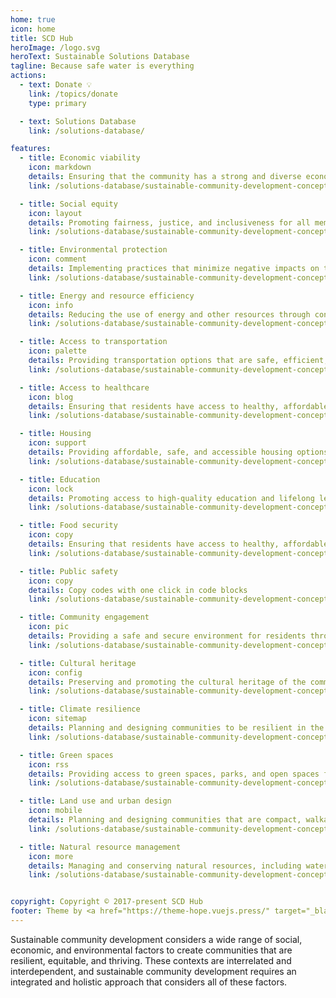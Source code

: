 ```yaml
---
home: true
icon: home
title: SCD Hub
heroImage: /logo.svg
heroText: Sustainable Solutions Database
tagline: Because safe water is everything
actions:
  - text: Donate 💡
    link: /topics/donate
    type: primary

  - text: Solutions Database
    link: /solutions-database/

features:
  - title: Economic viability
    icon: markdown
    details: Ensuring that the community has a strong and diverse economy that supports local businesses, creates jobs, and provides economic opportunities
    link: /solutions-database/sustainable-community-development-concepts/economic-viability

  - title: Social equity
    icon: layout
    details: Promoting fairness, justice, and inclusiveness for all members of the community, regardless of race, gender, income, or other social characteristics.
    link: /solutions-database/sustainable-community-development-concepts/social-equity

  - title: Environmental protection
    icon: comment
    details: Implementing practices that minimize negative impacts on the natural environment, conserve natural resources, and promote ecosystem health.
    link: /solutions-database/sustainable-community-development-concepts/environmental-protection

  - title: Energy and resource efficiency
    icon: info
    details: Reducing the use of energy and other resources through conservation, energy-efficient technologies, and renewable energy sources.
    link: /solutions-database/sustainable-community-development-concepts/energy-and-resource-efficiency

  - title: Access to transportation
    icon: palette
    details: Providing transportation options that are safe, efficient, and accessible for all members of the community, including public transportation, biking, and walking.
    link: /solutions-database/sustainable-community-development-concepts/access-to-transportation

  - title: Access to healthcare
    icon: blog
    details: Ensuring that residents have access to healthy, affordable, and culturally appropriate food.
    link: /solutions-database/sustainable-community-development-concepts/access-to-healthcare

  - title: Housing
    icon: support
    details: Providing affordable, safe, and accessible housing options for all members of the community.
    link: /solutions-database/sustainable-community-development-concepts/housing

  - title: Education
    icon: lock
    details: Promoting access to high-quality education and lifelong learning opportunities.
    link: /solutions-database/sustainable-community-development-concepts/education

  - title: Food security
    icon: copy
    details: Ensuring that residents have access to healthy, affordable, and culturally appropriate food.
    link: /solutions-database/sustainable-community-development-concepts/food-security

  - title: Public safety
    icon: copy
    details: Copy codes with one click in code blocks
    link: /solutions-database/sustainable-community-development-concepts/public-safety

  - title: Community engagement
    icon: pic
    details: Providing a safe and secure environment for residents through community policing, emergency response, and disaster preparedness.
    link: /solutions-database/sustainable-community-development-concepts/community-engagement

  - title: Cultural heritage
    icon: config
    details: Preserving and promoting the cultural heritage of the community, including arts, music, and other cultural expressions
    link: /solutions-database/sustainable-community-development-concepts/cultural-heritage

  - title: Climate resilience
    icon: sitemap
    details: Planning and designing communities to be resilient in the face of changing climate conditions and extreme weather events.
    link: /solutions-database/sustainable-community-development-concepts/climate-resilience

  - title: Green spaces
    icon: rss
    details: Providing access to green spaces, parks, and open spaces for residents to enjoy and connect with nature.
    link: /solutions-database/sustainable-community-development-concepts/green-spaces

  - title: Land use and urban design
    icon: mobile
    details: Planning and designing communities that are compact, walkable, and feature a mix of uses and transportation options.
    link: /solutions-database/sustainable-community-development-concepts/land-use-urban-design

  - title: Natural resource management
    icon: more
    details: Managing and conserving natural resources, including water, forests, wildlife, and other natural areas.
    link: /solutions-database/sustainable-community-development-concepts/natural-resource-management


copyright: Copyright © 2017-present SCD Hub
footer: Theme by <a href="https://theme-hope.vuejs.press/" target="_blank">VuePress Theme Hope</a> | MIT Licensed, 
---
```


Sustainable community development considers a wide range of social, economic, and environmental factors to create communities that are resilient, equitable, and thriving. These contexts are interrelated and interdependent, and sustainable community development requires an integrated and holistic approach that considers all of these factors.



